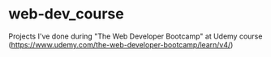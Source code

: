 # web-dev_course
Projects I've done during "The Web Developer Bootcamp" at Udemy course (https://www.udemy.com/the-web-developer-bootcamp/learn/v4/)
